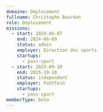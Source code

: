 ```yaml
---
domaine: Déploiement
fullname: Christophe Bourdon
role: Déploiement
missions:
  - start: 2024-06-07
    end: 2024-08-09
    status: admin
    employer: Direction des sports
    startups:
      - pass-sport
  - start: 2025-09-10
    end: 2025-10-10
    status: independent
    employer: PathTech
    startups:
      - pass-sport
memberType: beta
---
```

